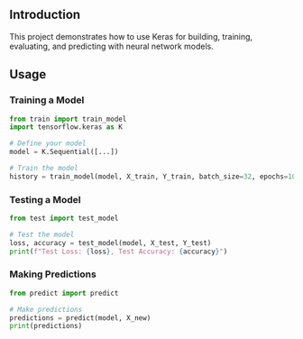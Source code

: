 ## Introduction
This project demonstrates how to use Keras for building, training, evaluating, and predicting with neural network models.


## Usage

### Training a Model
```python
from train import train_model
import tensorflow.keras as K

# Define your model
model = K.Sequential([...])

# Train the model
history = train_model(model, X_train, Y_train, batch_size=32, epochs=10, validation_data=(X_valid, Y_valid), early_stopping=True, patience=2, learning_rate_decay=True, alpha=0.01, decay_rate=1, verbose=True, shuffle=True)
```

### Testing a Model
```python
from test import test_model

# Test the model
loss, accuracy = test_model(model, X_test, Y_test)
print(f"Test Loss: {loss}, Test Accuracy: {accuracy}")
```

### Making Predictions
```python
from predict import predict

# Make predictions
predictions = predict(model, X_new)
print(predictions)
```
